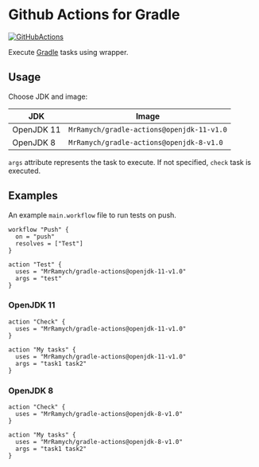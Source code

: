 # Github Actions for Gradle

[![GitHubActions](https://img.shields.io/badge/listed%20on-GitHubActions-blue.svg)](https://github-actions.netlify.com/gradle)

Execute  [Gradle](https://github.com/gradle/gradle) tasks using wrapper.

## Usage

Choose JDK and image:

JDK|Image
---|---
OpenJDK 11|`MrRamych/gradle-actions@openjdk-11-v1.0`
OpenJDK 8|`MrRamych/gradle-actions@openjdk-8-v1.0`

`args` attribute represents the task to execute. If not specified, `check` task is executed.

## Examples

An example `main.workflow` file to run tests on push.

```hcl
workflow "Push" {
  on = "push"
  resolves = ["Test"]
}

action "Test" {
  uses = "MrRamych/gradle-actions@openjdk-11-v1.0"
  args = "test"
}
```

### OpenJDK 11

```hcl
action "Check" {
  uses = "MrRamych/gradle-actions@openjdk-11-v1.0"
}
```

```hcl
action "My tasks" {
  uses = "MrRamych/gradle-actions@openjdk-11-v1.0"
  args = "task1 task2"
}
```

### OpenJDK 8

```hcl
action "Check" {
  uses = "MrRamych/gradle-actions@openjdk-8-v1.0"
}
```

```hcl
action "My tasks" {
  uses = "MrRamych/gradle-actions@openjdk-8-v1.0"
  args = "task1 task2"
}

